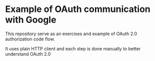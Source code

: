 # Example of OAuth communication with Google

This repository serve as an exercises and example of OAuth 2.0 authorization code flow.

It uses plain HTTP client and each step is done manually to better understand OAuth 2.0